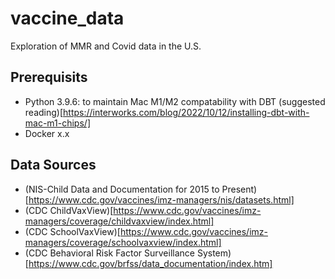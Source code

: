 # vaccine_data
Exploration of MMR and Covid data in the U.S.

## Prerequisits
- Python 3.9.6: to maintain Mac M1/M2 compatability with DBT (suggested reading)[https://interworks.com/blog/2022/10/12/installing-dbt-with-mac-m1-chips/]
- Docker x.x

## Data Sources
- (NIS-Child Data and Documentation for 2015 to Present)[https://www.cdc.gov/vaccines/imz-managers/nis/datasets.html]
- (CDC ChildVaxView)[https://www.cdc.gov/vaccines/imz-managers/coverage/childvaxview/index.html]
- (CDC SchoolVaxView)[https://www.cdc.gov/vaccines/imz-managers/coverage/schoolvaxview/index.html]
- (CDC Behavioral Risk Factor Surveillance System)[https://www.cdc.gov/brfss/data_documentation/index.htm]